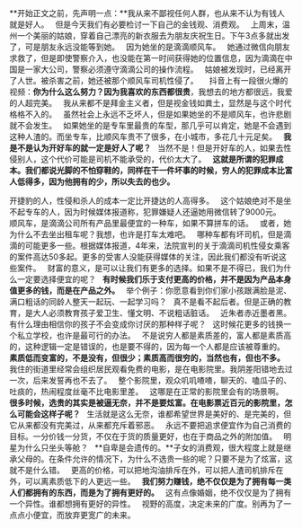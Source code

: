 **开始正文之前，先声明一点：**我从来不鄙视任何人群，也从来不认为有钱人就是好人。
 
但是今天我们有必要检讨一下自己的金钱观、消费观。
 
上周末，温州一个美丽的姑娘，穿着自己漂亮的新衣服去为朋友庆祝生日。下午3点多就出发了，可是朋友永远没能等到她。
 
因为她坐的是滴滴顺风车。
 
她通过微信向朋友求救了，但是即使警察介入，也没能在第一时间获得她的位置信息，因为滴滴在中国是一家大公司，警察必须遵守滴滴公司的操作流程。
 
姑娘被发现时，已经离开了人世。被杀害之前，她还被那个顺风车司机性侵了。
 
 
抖音上有一段很火爆的视频：**你为什么这么努力？因为我喜欢的东西都很贵**，我想去的地方都很远，我爱的人超完美。
 
我从来都不是拜金主义者，但是视金钱如粪土，显然是与这个时代格格不入的。
 
虽然社会上永远不乏坏人，但是如果她坐的不是顺风车，也许悲剧就不会发生。
 
如果她坐的是专车里最贵的车型，那几乎可以肯定，她是不会遇到这种人渣的。而坐专车，比顺风车贵不了很多，在小城市，多花几十元足矣。
 
**我是不是认为开好车的就一定是好人了呢？**
 
当然不是！但是开好车的人，如果去性侵别人，这个代价可能是司机不能承受的，代价太大了。
 
**这就是所谓的犯罪成本。我们都说光脚的不怕穿鞋的，同样在干一件坏事的时候，穷人的犯罪成本比富人低得多，因为他拥有的少，所以失去的也少。**
  
开捷豹的人，性侵和杀人的成本一定比开捷达的人高得多。
 
这个姑娘绝对不是坐不起专车的人，因为时候媒体报道称，犯罪嫌疑人还逼她用微信转了9000元。
 
顺风车，是滴滴公司所有产品里最便宜的一种车，如果不算拼车的话。
 
或者，她为什么不去坐出租车呢？我想，也许是打车太难吧。
 
哪种车都有坏司机，但是滴滴的可能更多一些。根据媒体报道，4年来，法院宣判的关于滴滴司机性侵女乘客的案件高达50多起。更多的受害人没能获得媒体的关注，因此我们都没有听说这些案件。
 
财富的意义，是可以让我们有更多的选择。如果不是不得已，我们为什么一定要选择便宜的呢？
 
**有时候我们乐于支付更高的价格，并不是因为产品本身值更多的钱，而是在产品之外。**
 
举个例子：你愿意看到你们家小孩跟满脸是泥、满口粗话的同龄人整天一起玩、一起学习吗？
 
真不是看不起后者。但是正确的教育，是大人必须教育孩子爱卫生、懂文明、不说粗话脏话。
 
近朱者赤近墨者黑。有什么理由相信你的孩子不会变成你讨厌的那种样子呢？
 
这时候花更多的钱换一个私立学校，也许是最可行的办法。
 
不是说穷人都是素质差的，富人都是素质高的，这种逻辑一定是错误的，也是要不得的，因为每一个人都是应该被尊重的。
 
**素质低而变富的，不是没有，但很少；素质高而很穷的，当然也有，但也不多。**
 
我住的街道里经常会组织居民观看免费的电影，是在电影院里。我阴差阳错地去过一次，后来发誓再也不去了。
 
整个影院里，观众叽叽喳喳，聊天的、嗑瓜子的、吐痰的，热闹程度丝毫不比电影里差。
 
这哪是在正常的影院里会有的场景啊。
 
**很多时候，选贵的其实是被逼无奈，并不是要炫富。在电影票近百元的影院里，怎么可能会这样子呢？**
 
生活就是这么无奈，谁都希望世界是美好的、是完美的，但它从来都没有完美过，从来都充斥着邪恶。
 
永远不要把追求便宜作为自己消费的目标。一分价钱一分货，不仅在于货的质量更好，也在于商品之外的附加值。
 
明星为什么只坐头等舱？
 
**自卑是会遗传的。**子女的消费观，很大程度上就是继承父母的。在条件允许的情况下，为什么不选贵一些的呢？只要不是为了炫富，这就不是什么错。
 
更高的价格，可以把地沟油排斥在外，可以把人渣司机排斥在外，可以离素质低下的人更远一些。
 
**我们努力赚钱，绝不仅仅是为了拥有每一类人们都拥有的东西，而是为了拥有更好的。**
 
这有点像婚姻，绝不仅仅是为了拥有一个异性。谁都想拥有更好的异性。
 
视野的高度，决定未来的广度。别再为了一点点小便宜，而放弃更宽广的未来。